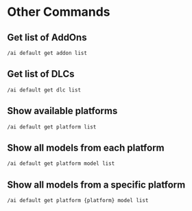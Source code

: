 # Other Commands

## Get list of AddOns

```
/ai default get addon list
```

## Get list of DLCs

```
/ai default get dlc list
```

## Show available platforms

```
/ai default get platform list
```

## Show all models from each platform

```
/ai default get platform model list
```

## Show all models from a specific platform

```
/ai default get platform {platform} model list
```
